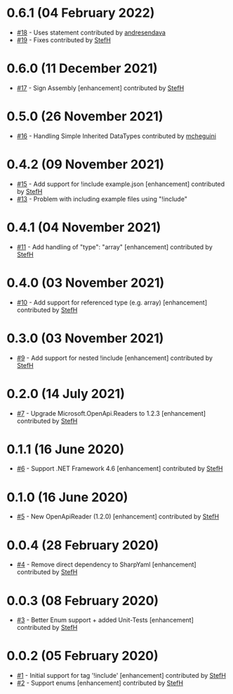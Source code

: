 # 0.6.1 (04 February 2022)
- [#18](https://github.com/StefH/RamlToOpenApiConverter/pull/18) - Uses statement contributed by [andresendava](https://github.com/andresendava)
- [#19](https://github.com/StefH/RamlToOpenApiConverter/pull/19) - Fixes contributed by [StefH](https://github.com/StefH)

# 0.6.0 (11 December 2021)
- [#17](https://github.com/StefH/RamlToOpenApiConverter/pull/17) - Sign Assembly [enhancement] contributed by [StefH](https://github.com/StefH)

# 0.5.0 (26 November 2021)
- [#16](https://github.com/StefH/RamlToOpenApiConverter/pull/16) - Handling Simple Inherited DataTypes contributed by [mcheguini](https://github.com/mcheguini)

# 0.4.2 (09 November 2021)
- [#15](https://github.com/StefH/RamlToOpenApiConverter/pull/15) - Add support for !include example.json [enhancement] contributed by [StefH](https://github.com/StefH)
- [#13](https://github.com/StefH/RamlToOpenApiConverter/issues/13) - Problem with including example files using &quot;!include&quot;

# 0.4.1 (04 November 2021)
- [#11](https://github.com/StefH/RamlToOpenApiConverter/pull/11) - Add handling of &quot;type&quot;: &quot;array&quot; [enhancement] contributed by [StefH](https://github.com/StefH)

# 0.4.0 (03 November 2021)
- [#10](https://github.com/StefH/RamlToOpenApiConverter/pull/10) - Add support for referenced type (e.g. array) [enhancement] contributed by [StefH](https://github.com/StefH)

# 0.3.0 (03 November 2021)
- [#9](https://github.com/StefH/RamlToOpenApiConverter/pull/9) - Add support for nested !include [enhancement] contributed by [StefH](https://github.com/StefH)

# 0.2.0 (14 July 2021)
- [#7](https://github.com/StefH/RamlToOpenApiConverter/pull/7) - Upgrade Microsoft.OpenApi.Readers to 1.2.3 [enhancement] contributed by [StefH](https://github.com/StefH)

# 0.1.1 (16 June 2020)
- [#6](https://github.com/StefH/RamlToOpenApiConverter/pull/6) - Support .NET Framework 4.6 [enhancement] contributed by [StefH](https://github.com/StefH)

# 0.1.0 (16 June 2020)
- [#5](https://github.com/StefH/RamlToOpenApiConverter/pull/5) - New OpenApiReader (1.2.0) [enhancement] contributed by [StefH](https://github.com/StefH)

# 0.0.4 (28 February 2020)
- [#4](https://github.com/StefH/RamlToOpenApiConverter/pull/4) - Remove direct dependency to SharpYaml [enhancement] contributed by [StefH](https://github.com/StefH)

# 0.0.3 (08 February 2020)
- [#3](https://github.com/StefH/RamlToOpenApiConverter/pull/3) - Better Enum support + added Unit-Tests [enhancement] contributed by [StefH](https://github.com/StefH)

# 0.0.2 (05 February 2020)
- [#1](https://github.com/StefH/RamlToOpenApiConverter/pull/1) - Initial support for tag '!include' [enhancement] contributed by [StefH](https://github.com/StefH)
- [#2](https://github.com/StefH/RamlToOpenApiConverter/pull/2) - Support enums [enhancement] contributed by [StefH](https://github.com/StefH)

